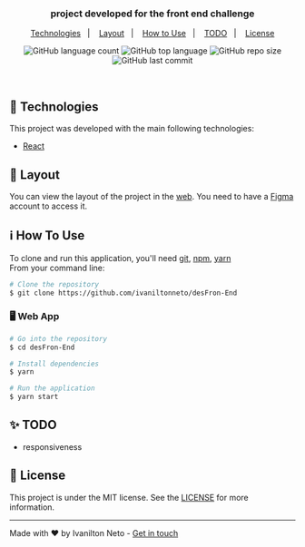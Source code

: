 
<h3 align="center">
  project developed for the front end challenge
</h3>

<p align="center">
  <a href="#-technologies">Technologies</a>&nbsp;&nbsp;&nbsp;|&nbsp;&nbsp;&nbsp;
  <a href="#-layout">Layout</a>&nbsp;&nbsp;&nbsp;|&nbsp;&nbsp;&nbsp;
  <a href="#-how-to-use">How to Use</a>&nbsp;&nbsp;&nbsp;|&nbsp;&nbsp;&nbsp;
  <a href="#-todo">TODO</a>&nbsp;&nbsp;&nbsp;|&nbsp;&nbsp;&nbsp;
  <a href="#-license">License</a>
</p>

<p align="center">
  <img alt="GitHub language count" src="https://img.shields.io/github/languages/count/ivaniltonneto/desFron-End">

  <img alt="GitHub top language" src="https://img.shields.io/github/languages/top/ivaniltonneto/desFron-End">

  <img alt="GitHub repo size" src="https://img.shields.io/github/repo-size/ivaniltonneto/desFron-End">

  <img alt="GitHub last commit" src="https://img.shields.io/github/last-commit/ivaniltonneto/desFron-End">

</p>

<br/>

## 🚀 Technologies

This project was developed with the main following technologies:

- [React](https://reactjs.org)

## 🔖 Layout

You can view the layout of the project in the [web](https://www.figma.com/file/ipV80xJ29T7rdz0Aoo7xWv/Antecipation?node-id=0%3A1&t=sCl1PGnVerQ342f5-0). You need to have a [Figma](https://www.figma.com/) account to access it.

## ℹ️ How To Use

To clone and run this application, you'll need [git](https://git-scm.com), [npm](https://www.npmjs.com/), [yarn](https://yarnpkg.com)
<br/>From your command line:

```bash
# Clone the repository
$ git clone https://github.com/ivaniltonneto/desFron-End
```

### 🖥️ Web App

```bash
# Go into the repository
$ cd desFron-End

# Install dependencies
$ yarn

# Run the application
$ yarn start

```
## ✨ TODO

- responsiveness

## 📝 License

This project is under the MIT license. See the [LICENSE](LICENSE.md) for more information.

---

Made with ♥ by Ivanilton Neto - [Get in touch](https://www.linkedin.com/in/ivanilton-neto-a712a379/)
